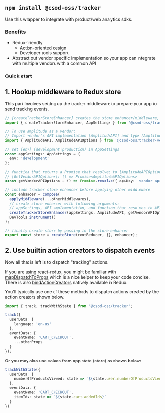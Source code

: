 ## `npm install @csod-oss/tracker`

Use this wrapper to integrate with product/web analytics sdks.

### Benefits
- Redux-friendly
  - Action-oriented design
  - Developer tools support
- Abstract out vendor specific implementation so your app can integrate with multiple vendors with a common API

### Quick start

## 1. Hookup middleware to Redux store

This part involves setting up the tracker middleware to prepare your app to send tracking events.

```typescript
// [createTrackerStoreEnhancer] creates the store enhancer/middleware, [AppSettings] is a type
import { createTrackerStoreEnhancer, AppSettings } from '@csod-oss/tracker';

// To use Amplitude as a vendor:
// Import vendor's API implementation [AmplitudeAPI] and type [AmplitudeAPIOptions]
import { AmplitudeAPI, AmplitudeAPIOptions } from '@csod-oss/tracker-vendor-amplitude';

// set [env] (development|production) in AppSettings
const appSettings: AppSettings = {
  env: 'development'
};

// function that returns a Promise that resolves to [AmplitudeAPIOptions]
// [GetVendorAPIOptions]: () => Promise<AmplitudeAPIOptions>
const getVendorAPIOptions = () => Promise.resolve({ apiKey: 'vendor-api-key' });

// include tracker store enhancer before applying other middleware
const enhancer = compose(
  applyMiddleware(...otherMiddlewares),
  // create store enhancer with following arguments:
  // appSettings, API implementation, and function that resolves to API options
  createTrackerStoreEnhancer(appSettings, AmplitudeAPI, getVendorAPIOptions),
  DevTools.instrument()
);

// finally create store by passing in the store enhancer
export const store = createStore(rootReducer, {}, enhancer);
```

## 2. Use builtin action creators to dispatch events

Now all that is left is to dispatch "tracking" actions. 

If you are using react-redux, you might be familiar with [mapDispatchToProps](https://github.com/reduxjs/react-redux/blob/master/docs/api/connect.md#mapdispatchtoprops-object--dispatch-ownprops--object) which is a nice helper to keep your code concise. There is also [bindActionCreators](https://github.com/reduxjs/redux/blob/master/docs/api/bindActionCreators.md) natively available in Redux.

You'll typically use one of these methods to dispatch actions created by the action creators shown below.

```typescript
import { track, trackWithState } from "@csod-oss/tracker";

track({
  userData: {
    language: 'en-us'
  },
  eventData: {
    eventName: 'CART_CHECKOUT',
    ...otherProps
  }
});
```

Or you may also use values from app state (store) as shown below:

```typescript
trackWithState({
  userData: {
    numberOfProductsViewed: state => `${state.user.numberOfProductsViewed}`
  },
  eventData: {
    eventName: 'CART_CHECKOUT',
    itemIds: state => `${state.cart.addedIds}`
  }
})
```